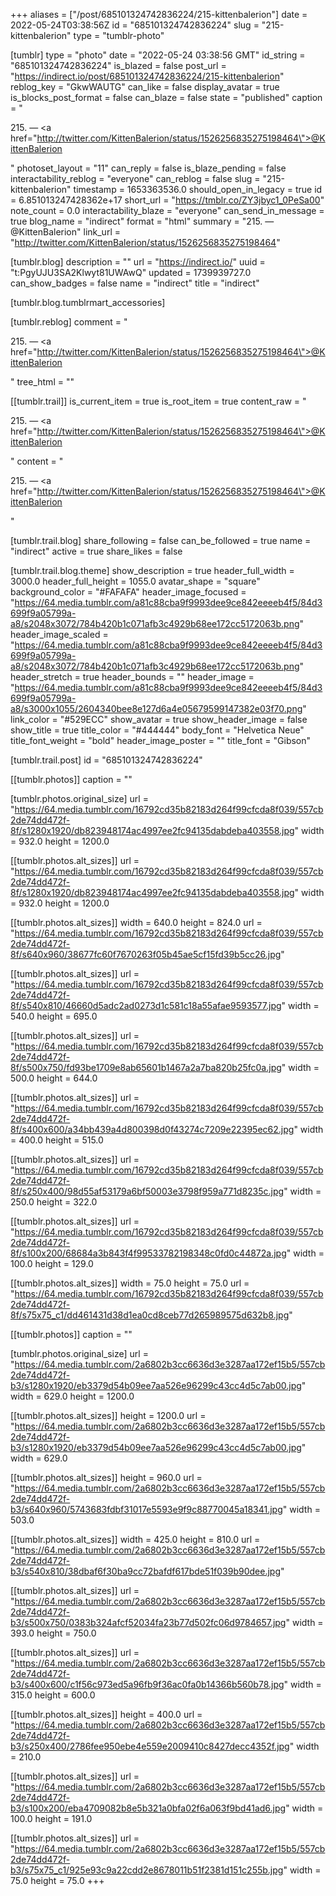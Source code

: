 +++
aliases = ["/post/685101324742836224/215-kittenbalerion"]
date = 2022-05-24T03:38:56Z
id = "685101324742836224"
slug = "215-kittenbalerion"
type = "tumblr-photo"

[tumblr]
type = "photo"
date = "2022-05-24 03:38:56 GMT"
id_string = "685101324742836224"
is_blazed = false
post_url = "https://indirect.io/post/685101324742836224/215-kittenbalerion"
reblog_key = "GkwWAUTG"
can_like = false
display_avatar = true
is_blocks_post_format = false
can_blaze = false
state = "published"
caption = "<p>215. — <a href=\"http://twitter.com/KittenBalerion/status/1526256835275198464\">@KittenBalerion</a></p>"
photoset_layout = "11"
can_reply = false
is_blaze_pending = false
interactability_reblog = "everyone"
can_reblog = false
slug = "215-kittenbalerion"
timestamp = 1653363536.0
should_open_in_legacy = true
id = 6.851013247428362e+17
short_url = "https://tmblr.co/ZY3jbyc1_0PeSa00"
note_count = 0.0
interactability_blaze = "everyone"
can_send_in_message = true
blog_name = "indirect"
format = "html"
summary = "215. — @KittenBalerion"
link_url = "http://twitter.com/KittenBalerion/status/1526256835275198464"

[tumblr.blog]
description = ""
url = "https://indirect.io/"
uuid = "t:PgyUJU3SA2Klwyt81UWAwQ"
updated = 1739939727.0
can_show_badges = false
name = "indirect"
title = "indirect"

[tumblr.blog.tumblrmart_accessories]

[tumblr.reblog]
comment = "<p>215. — <a href=\"http://twitter.com/KittenBalerion/status/1526256835275198464\">@KittenBalerion</a></p>"
tree_html = ""

[[tumblr.trail]]
is_current_item = true
is_root_item = true
content_raw = "<p>215. — <a href=\"http://twitter.com/KittenBalerion/status/1526256835275198464\">@KittenBalerion</a></p>"
content = "<p>215. &mdash; <a href=\"http://twitter.com/KittenBalerion/status/1526256835275198464\">@KittenBalerion</a></p>"

[tumblr.trail.blog]
share_following = false
can_be_followed = true
name = "indirect"
active = true
share_likes = false

[tumblr.trail.blog.theme]
show_description = true
header_full_width = 3000.0
header_full_height = 1055.0
avatar_shape = "square"
background_color = "#FAFAFA"
header_image_focused = "https://64.media.tumblr.com/a81c88cba9f9993dee9ce842eeeeb4f5/84d3699f9a05799a-a8/s2048x3072/784b420b1c071afb3c4929b68ee172cc5172063b.png"
header_image_scaled = "https://64.media.tumblr.com/a81c88cba9f9993dee9ce842eeeeb4f5/84d3699f9a05799a-a8/s2048x3072/784b420b1c071afb3c4929b68ee172cc5172063b.png"
header_stretch = true
header_bounds = ""
header_image = "https://64.media.tumblr.com/a81c88cba9f9993dee9ce842eeeeb4f5/84d3699f9a05799a-a8/s3000x1055/2604340bee8e127d6a4e05679599147382e03f70.png"
link_color = "#529ECC"
show_avatar = true
show_header_image = false
show_title = true
title_color = "#444444"
body_font = "Helvetica Neue"
title_font_weight = "bold"
header_image_poster = ""
title_font = "Gibson"

[tumblr.trail.post]
id = "685101324742836224"

[[tumblr.photos]]
caption = ""

[tumblr.photos.original_size]
url = "https://64.media.tumblr.com/16792cd35b82183d264f99cfcda8f039/557cb2de74dd472f-8f/s1280x1920/db823948174ac4997ee2fc94135dabdeba403558.jpg"
width = 932.0
height = 1200.0

[[tumblr.photos.alt_sizes]]
url = "https://64.media.tumblr.com/16792cd35b82183d264f99cfcda8f039/557cb2de74dd472f-8f/s1280x1920/db823948174ac4997ee2fc94135dabdeba403558.jpg"
width = 932.0
height = 1200.0

[[tumblr.photos.alt_sizes]]
width = 640.0
height = 824.0
url = "https://64.media.tumblr.com/16792cd35b82183d264f99cfcda8f039/557cb2de74dd472f-8f/s640x960/38677fc60f7670263f05b45ae5cf15fd39b5cc26.jpg"

[[tumblr.photos.alt_sizes]]
url = "https://64.media.tumblr.com/16792cd35b82183d264f99cfcda8f039/557cb2de74dd472f-8f/s540x810/46660d5adc2ad0273d1c581c18a55afae9593577.jpg"
width = 540.0
height = 695.0

[[tumblr.photos.alt_sizes]]
url = "https://64.media.tumblr.com/16792cd35b82183d264f99cfcda8f039/557cb2de74dd472f-8f/s500x750/fd93be1709e8ab65601b1467a2a7ba820b25fc0a.jpg"
width = 500.0
height = 644.0

[[tumblr.photos.alt_sizes]]
url = "https://64.media.tumblr.com/16792cd35b82183d264f99cfcda8f039/557cb2de74dd472f-8f/s400x600/a34bb439a4d800398d0f43274c7209e22395ec62.jpg"
width = 400.0
height = 515.0

[[tumblr.photos.alt_sizes]]
url = "https://64.media.tumblr.com/16792cd35b82183d264f99cfcda8f039/557cb2de74dd472f-8f/s250x400/98d55af53179a6bf50003e3798f959a771d8235c.jpg"
width = 250.0
height = 322.0

[[tumblr.photos.alt_sizes]]
url = "https://64.media.tumblr.com/16792cd35b82183d264f99cfcda8f039/557cb2de74dd472f-8f/s100x200/68684a3b843f4f99533782198348c0fd0c44872a.jpg"
width = 100.0
height = 129.0

[[tumblr.photos.alt_sizes]]
width = 75.0
height = 75.0
url = "https://64.media.tumblr.com/16792cd35b82183d264f99cfcda8f039/557cb2de74dd472f-8f/s75x75_c1/dd461431d38d1ea0cd8ceb77d265989575d632b8.jpg"

[[tumblr.photos]]
caption = ""

[tumblr.photos.original_size]
url = "https://64.media.tumblr.com/2a6802b3cc6636d3e3287aa172ef15b5/557cb2de74dd472f-b3/s1280x1920/eb3379d54b09ee7aa526e96299c43cc4d5c7ab00.jpg"
width = 629.0
height = 1200.0

[[tumblr.photos.alt_sizes]]
height = 1200.0
url = "https://64.media.tumblr.com/2a6802b3cc6636d3e3287aa172ef15b5/557cb2de74dd472f-b3/s1280x1920/eb3379d54b09ee7aa526e96299c43cc4d5c7ab00.jpg"
width = 629.0

[[tumblr.photos.alt_sizes]]
height = 960.0
url = "https://64.media.tumblr.com/2a6802b3cc6636d3e3287aa172ef15b5/557cb2de74dd472f-b3/s640x960/5743683fdbf31017e5593e9f9c88770045a18341.jpg"
width = 503.0

[[tumblr.photos.alt_sizes]]
width = 425.0
height = 810.0
url = "https://64.media.tumblr.com/2a6802b3cc6636d3e3287aa172ef15b5/557cb2de74dd472f-b3/s540x810/38dbaf6f30ba9cc72bafdf617bde51f039b90dee.jpg"

[[tumblr.photos.alt_sizes]]
url = "https://64.media.tumblr.com/2a6802b3cc6636d3e3287aa172ef15b5/557cb2de74dd472f-b3/s500x750/0383b324afcf52034fa23b77d502fc06d9784657.jpg"
width = 393.0
height = 750.0

[[tumblr.photos.alt_sizes]]
url = "https://64.media.tumblr.com/2a6802b3cc6636d3e3287aa172ef15b5/557cb2de74dd472f-b3/s400x600/c1f56c973ed5a96fb9f36ac0fa0b14366b560b78.jpg"
width = 315.0
height = 600.0

[[tumblr.photos.alt_sizes]]
height = 400.0
url = "https://64.media.tumblr.com/2a6802b3cc6636d3e3287aa172ef15b5/557cb2de74dd472f-b3/s250x400/2786fee950ebe4e559e2009410c8427decc4352f.jpg"
width = 210.0

[[tumblr.photos.alt_sizes]]
url = "https://64.media.tumblr.com/2a6802b3cc6636d3e3287aa172ef15b5/557cb2de74dd472f-b3/s100x200/eba4709082b8e5b321a0bfa02f6a063f9bd41ad6.jpg"
width = 100.0
height = 191.0

[[tumblr.photos.alt_sizes]]
url = "https://64.media.tumblr.com/2a6802b3cc6636d3e3287aa172ef15b5/557cb2de74dd472f-b3/s75x75_c1/925e93c9a22cdd2e8678011b51f2381d151c255b.jpg"
width = 75.0
height = 75.0
+++
